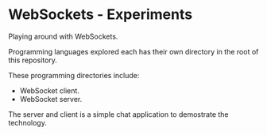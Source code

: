 # WebSockets - Experiments
Playing around with WebSockets.

Programming languages explored each has their own directory in the root of this repository. 

These programming directories include:
- WebSocket client.
- WebSocket server.

The server and client is a simple chat application to demostrate the technology.